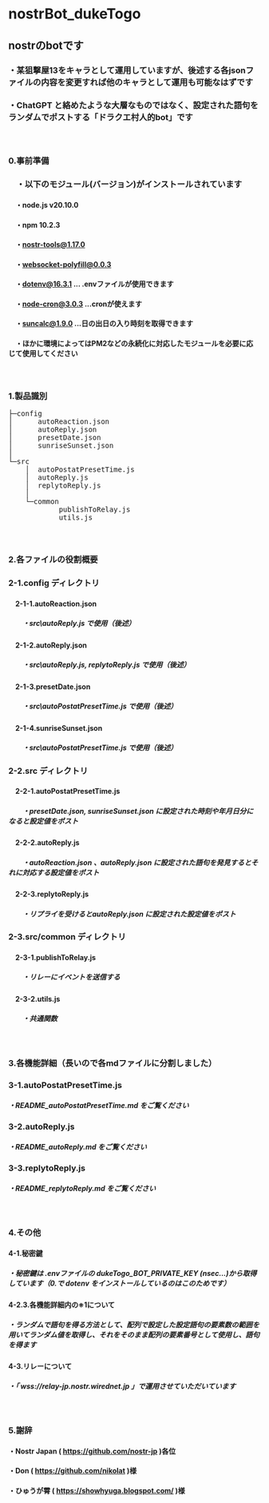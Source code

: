 # nostrBot_dukeTogo
## nostrのbotです
### ・某狙撃屋13をキャラとして運用していますが、後述する各jsonファイルの内容を変更すれば他のキャラとして運用も可能なはずです
### ・ChatGPT と絡めたような大層なものではなく、設定された語句をランダムでポストする「ドラクエ村人的bot」です
##### 　

### 0.事前準備
### 　・以下のモジュール(バージョン)がインストールされています
#### 　・node.js v20.10.0
#### 　・npm 10.2.3
#### 　・nostr-tools@1.17.0
#### 　・websocket-polyfill@0.0.3
#### 　・dotenv@16.3.1 ... .envファイルが使用できます
#### 　・node-cron@3.0.3 ...cronが使えます
#### 　・suncalc@1.9.0 ...日の出日の入り時刻を取得できます
#### 　・ほかに環境によってはPM2などの永続化に対応したモジュールを必要に応じて使用してください
##### 　

### 1.製品識別
<pre>
├─config
│      autoReaction.json
│      autoReply.json
│      presetDate.json
│      sunriseSunset.json
│
└─src
    │  autoPostatPresetTime.js
    │  autoReply.js
    │  replytoReply.js
    │
    └─common
            publishToRelay.js
            utils.js
</pre>
##### 　
### 2.各ファイルの役割概要

### 2-1.config ディレクトリ
#### 　2-1-1.autoReaction.json
##### 　　・src\autoReply.js で使用（後述）
#### 　2-1-2.autoReply.json
##### 　　・src\autoReply.js, replytoReply.js で使用（後述）
#### 　2-1-3.presetDate.json
##### 　　・src\autoPostatPresetTime.js で使用（後述）
#### 　2-1-4.sunriseSunset.json
##### 　　・src\autoPostatPresetTime.js で使用（後述）

### 2-2.src ディレクトリ
#### 　2-2-1.autoPostatPresetTime.js
##### 　　・presetDate.json, sunriseSunset.json に設定された時刻や年月日分になると設定値をポスト
#### 　2-2-2.autoReply.js
##### 　　・autoReaction.json 、autoReply.json に設定された語句を発見するとそれに対応する設定値をポスト
#### 　2-2-3.replytoReply.js
##### 　　・リプライを受けるとautoReply.json に設定された設定値をポスト

### 2-3.src/common ディレクトリ
#### 　2-3-1.publishToRelay.js
##### 　　・リレーにイベントを送信する
#### 　2-3-2.utils.js
##### 　　・共通関数

##### 　

### 3.各機能詳細（長いので各mdファイルに分割しました）

### 3-1.autoPostatPresetTime.js
##### ・README_autoPostatPresetTime.md をご覧ください

### 3-2.autoReply.js
##### ・README_autoReply.md をご覧ください

### 3-3.replytoReply.js
##### ・README_replytoReply.md をご覧ください
##### 　

### 4.その他
#### 4-1.秘密鍵
##### ・秘密鍵は .envファイルの dukeTogo_BOT_PRIVATE_KEY (nsec...)から取得しています（0.で dotenv をインストールしているのはこのためです）
#### 4-2.3.各機能詳細内の※1について
##### ・ランダムで語句を得る方法として、配列で設定した設定語句の要素数の範囲を用いてランダム値を取得し、それをそのまま配列の要素番号として使用し、語句を得ます
#### 4-3.リレーについて
##### ・「 wss://relay-jp.nostr.wirednet.jp 」で運用させていただいています
##### 　

### 5.謝辞
#### ・Nostr Japan ( https://github.com/nostr-jp )各位
#### ・Don ( https://github.com/nikolat )様
#### ・ひゅうが霄 ( https://showhyuga.blogspot.com/ )様

